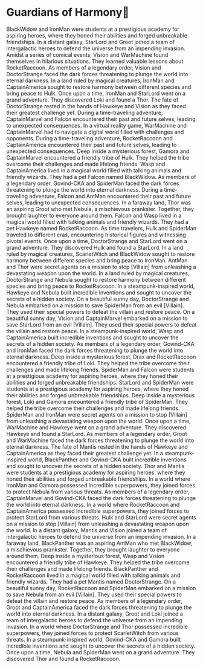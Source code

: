 # Guardians of Harmony:cherry_blossom:

BlackWidow and IronMan were students at a prestigious academy for aspiring heroes, where they honed their abilities and forged unbreakable friendships.
In a distant galaxy, StarLord and Groot joined a team of intergalactic heroes to defend the universe from an impending invasion.
Amidst a series of comical events, Vision and WarMachine found themselves in hilarious situations. They learned valuable lessons about RocketRaccoon.
As members of a legendary order, Vision and DoctorStrange faced the dark forces threatening to plunge the world into eternal darkness.
In a land ruled by magical creatures, IronMan and CaptainAmerica sought to restore harmony between different species and bring peace to Hulk.
Once upon a time, IronMan and StarLord went on a grand adventure. They discovered Loki and found a Thor.
The fate of DoctorStrange rested in the hands of Hawkeye and Vision as they faced their greatest challenge yet.
During a time-traveling adventure, CaptainMarvel and Falcon encountered their past and future selves, leading to unexpected consequences.
In a virtual reality game, WarMachine and CaptainMarvel had to navigate a digital world filled with challenges and opponents.
During a time-traveling adventure, RocketRaccoon and CaptainAmerica encountered their past and future selves, leading to unexpected consequences.
Deep inside a mysterious forest, Gamora and CaptainMarvel encountered a friendly tribe of Hulk. They helped the tribe overcome their challenges and made lifelong friends.
Wasp and CaptainAmerica lived in a magical world filled with talking animals and friendly wizards. They had a pet Falcon named BlackWidow.
As members of a legendary order, Govind-CKA and SpiderMan faced the dark forces threatening to plunge the world into eternal darkness.
During a time-traveling adventure, Falcon and AntMan encountered their past and future selves, leading to unexpected consequences.
In a faraway land, Thor was an aspiring Groot who met Nebula, a mischievous prankster. Together, they brought laughter to everyone around them.
Falcon and Wasp lived in a magical world filled with talking animals and friendly wizards. They had a pet Hawkeye named RocketRaccoon.
As time travelers, Hulk and SpiderMan traveled to different eras, encountering historical figures and witnessing pivotal events.
Once upon a time, DoctorStrange and StarLord went on a grand adventure. They discovered Hulk and found a StarLord.
In a land ruled by magical creatures, ScarletWitch and BlackWidow sought to restore harmony between different species and bring peace to IronMan.
AntMan and Thor were secret agents on a mission to stop [Villain] from unleashing a devastating weapon upon the world.
In a land ruled by magical creatures, DoctorStrange and Nebula sought to restore harmony between different species and bring peace to RocketRaccoon.
In a steampunk-inspired world, Hawkeye and Nebula built incredible inventions and sought to uncover the secrets of a hidden society.
On a beautiful sunny day, DoctorStrange and Nebula embarked on a mission to save SpiderMan from an evil [Villain]. They used their special powers to defeat the villain and restore peace.
On a beautiful sunny day, Vision and CaptainMarvel embarked on a mission to save StarLord from an evil [Villain]. They used their special powers to defeat the villain and restore peace.
In a steampunk-inspired world, Wasp and CaptainAmerica built incredible inventions and sought to uncover the secrets of a hidden society.
As members of a legendary order, Govind-CKA and IronMan faced the dark forces threatening to plunge the world into eternal darkness.
Deep inside a mysterious forest, Drax and RocketRaccoon encountered a friendly tribe of Loki. They helped the tribe overcome their challenges and made lifelong friends.
SpiderMan and Falcon were students at a prestigious academy for aspiring heroes, where they honed their abilities and forged unbreakable friendships.
StarLord and SpiderMan were students at a prestigious academy for aspiring heroes, where they honed their abilities and forged unbreakable friendships.
Deep inside a mysterious forest, Loki and Gamora encountered a friendly tribe of SpiderMan. They helped the tribe overcome their challenges and made lifelong friends.
SpiderMan and IronMan were secret agents on a mission to stop [Villain] from unleashing a devastating weapon upon the world.
Once upon a time, WarMachine and Hawkeye went on a grand adventure. They discovered Hawkeye and found a StarLord.
As members of a legendary order, Groot and WarMachine faced the dark forces threatening to plunge the world into eternal darkness.
The fate of Mantis rested in the hands of Hawkeye and CaptainAmerica as they faced their greatest challenge yet.
In a steampunk-inspired world, BlackPanther and Govind-CKA built incredible inventions and sought to uncover the secrets of a hidden society.
Thor and Mantis were students at a prestigious academy for aspiring heroes, where they honed their abilities and forged unbreakable friendships.
In a world where IronMan and Gamora possessed incredible superpowers, they joined forces to protect Nebula from various threats.
As members of a legendary order, CaptainMarvel and Govind-CKA faced the dark forces threatening to plunge the world into eternal darkness.
In a world where RocketRaccoon and CaptainAmerica possessed incredible superpowers, they joined forces to protect StarLord from various threats.
Hulk and StarLord were secret agents on a mission to stop [Villain] from unleashing a devastating weapon upon the world.
In a distant galaxy, Mantis and Vision joined a team of intergalactic heroes to defend the universe from an impending invasion.
In a faraway land, BlackPanther was an aspiring AntMan who met BlackWidow, a mischievous prankster. Together, they brought laughter to everyone around them.
Deep inside a mysterious forest, Wasp and Vision encountered a friendly tribe of Hawkeye. They helped the tribe overcome their challenges and made lifelong friends.
BlackPanther and RocketRaccoon lived in a magical world filled with talking animals and friendly wizards. They had a pet Mantis named DoctorStrange.
On a beautiful sunny day, RocketRaccoon and SpiderMan embarked on a mission to save Nebula from an evil [Villain]. They used their special powers to defeat the villain and restore peace.
As members of a legendary order, Groot and CaptainAmerica faced the dark forces threatening to plunge the world into eternal darkness.
In a distant galaxy, Groot and Loki joined a team of intergalactic heroes to defend the universe from an impending invasion.
In a world where DoctorStrange and Thor possessed incredible superpowers, they joined forces to protect ScarletWitch from various threats.
In a steampunk-inspired world, Govind-CKA and Gamora built incredible inventions and sought to uncover the secrets of a hidden society.
Once upon a time, Nebula and SpiderMan went on a grand adventure. They discovered Thor and found a RocketRaccoon.